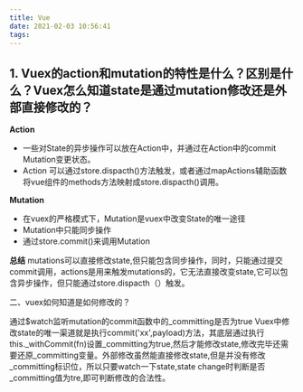 ```yaml
---
title: Vue
date: 2021-02-03 10:56:41
tags:
---
```


## 1. Vuex的action和mutation的特性是什么？区别是什么？Vuex怎么知道state是通过mutation修改还是外部直接修改的？

**Action**
* 一些对State的异步操作可以放在Action中，并通过在Action中的commit Mutation变更状态。
* Action 可以通过store.dispacth()方法触发，或者通过mapActions辅助函数将vue组件的methods方法映射成store.dispacth()调用。

**Mutation**
* 在vuex的严格模式下，Mutation是vuex中改变State的唯一途径
* Mutation中只能同步操作
* 通过store.commit()来调用Mutation

**总结**
mutations可以直接修改state,但只能包含同步操作，同时，只能通过提交commit调用，actions是用来触发mutations的，它无法直接改变state,它可以包含异步操作，但只能通过store.dispacth（）触发。

二、vuex如何知道是如何修改的？

通过$watch监听mutation的commit函数中的_committing是否为true
Vuex中修改state的唯一渠道就是执行commit('xx',payload)方法，其底层通过执行this._withCommit(fn)设置_committing为true,然后才能修改state,修改完毕还需要还原_committing变量。外部修改虽然能直接修改state,但是并没有修改_committing标识位，所以只要watch一下state,state change时判断是否_committing值为tre,即可判断修改的合法性。

